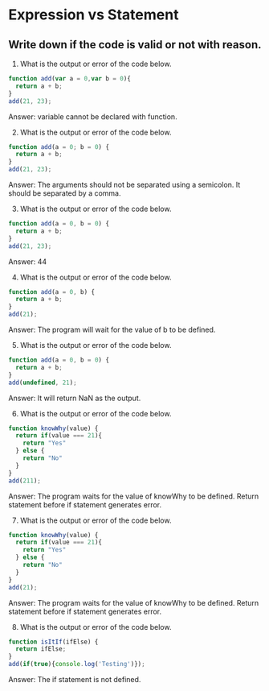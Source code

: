 # Expression vs Statement

## Write down if the code is valid or not with reason.

1. What is the output or error of the code below.

```js
function add(var a = 0,var b = 0){
  return a + b;
}
add(21, 23);
```
Answer: variable cannot be declared with function.

2. What is the output or error of the code below.

```js
function add(a = 0; b = 0) {
  return a + b;
}
add(21, 23);
```
Answer: The arguments should not be separated using a semicolon. It should be separated by a comma.

3. What is the output or error of the code below.

```js
function add(a = 0, b = 0) {
  return a + b;
}
add(21, 23);
```
Answer: 44

4. What is the output or error of the code below.

```js
function add(a = 0, b) {
  return a + b;
}
add(21);
```
Answer: The program will wait for the value of b to be defined.

5. What is the output or error of the code below.

```js
function add(a = 0, b = 0) {
  return a + b;
}
add(undefined, 21);
```
Answer: It will return NaN as the output.

6. What is the output or error of the code below.

```js
function knowWhy(value) {
  return if(value === 21){
    return "Yes"
  } else {
    return "No"
  }
}
add(211);
```
Answer: The program waits for the value of knowWhy to be defined. Return statement before if statement generates error.

7. What is the output or error of the code below.

```js
function knowWhy(value) {
  return if(value === 21){
    return "Yes"
  } else {
    return "No"
  }
}
add(21);
```
Answer: The program waits for the value of knowWhy to be defined. Return statement before if statement generates error.

8. What is the output or error of the code below.

```js
function isItIf(ifElse) {
  return ifElse;
}
add(if(true){console.log('Testing')});
```
Answer: The if statement is not defined.
